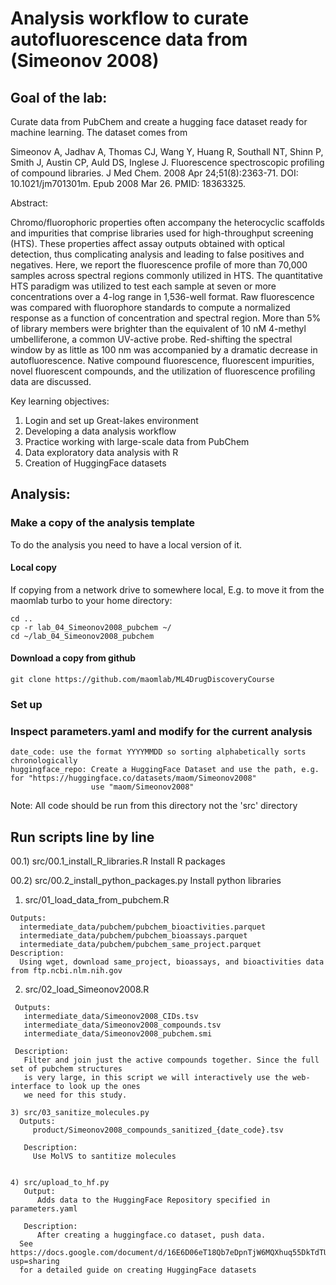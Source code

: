 
# Analysis workflow to curate autofluorescence data from (Simeonov 2008)

## Goal of the lab:
Curate data from PubChem and create a hugging face dataset ready for machine learning. The dataset comes from

  Simeonov A, Jadhav A, Thomas CJ, Wang Y, Huang R, Southall NT, Shinn P, Smith J, Austin CP, Auld DS, Inglese J.
  Fluorescence spectroscopic profiling of compound libraries.
  J Med Chem. 2008 Apr 24;51(8):2363-71. DOI: 10.1021/jm701301m. Epub 2008 Mar 26. PMID: 18363325.

Abstract:

  Chromo/fluorophoric properties often accompany the heterocyclic
  scaffolds and impurities that comprise libraries used for
  high-throughput screening (HTS). These properties affect assay outputs
  obtained with optical detection, thus complicating analysis and
  leading to false positives and negatives. Here, we report the
  fluorescence profile of more than 70,000 samples across spectral
  regions commonly utilized in HTS. The quantitative HTS paradigm was
  utilized to test each sample at seven or more concentrations over a
  4-log range in 1,536-well format. Raw fluorescence was compared with
  fluorophore standards to compute a normalized response as a function
  of concentration and spectral region. More than 5% of library members
  were brighter than the equivalent of 10 nM 4-methyl umbelliferone, a
  common UV-active probe. Red-shifting the spectral window by as little
  as 100 nm was accompanied by a dramatic decrease in
  autofluorescence. Native compound fluorescence, fluorescent
  impurities, novel fluorescent compounds, and the utilization of
  fluorescence profiling data are discussed.


Key learning objectives:
  1) Login and set up Great-lakes environment
  2) Developing a data analysis workflow
  3) Practice working with large-scale data from PubChem
  4) Data exploratory data analysis with R
  5) Creation of HuggingFace datasets


## Analysis:



### Make a copy of the analysis template
To do the analysis you need to have a local version of it.

#### Local copy
  If copying from a network drive to somewhere local, E.g. to move it from
  the maomlab turbo to your home directory:

    cd ..
    cp -r lab_04_Simeonov2008_pubchem ~/
    cd ~/lab_04_Simeonov2008_pubchem

#### Download a copy from github
    
    git clone https://github.com/maomlab/ML4DrugDiscoveryCourse
 
### Set up


### Inspect parameters.yaml and modify for the current analysis
  
    date_code: use the format YYYYMMDD so sorting alphabetically sorts chronologically
    huggingface_repo: Create a HuggingFace Dataset and use the path, e.g. for "https://huggingface.co/datasets/maom/Simeonov2008"
                      use "maom/Simeonov2008"

Note: All code should be run from this directory not the 'src' directory

## Run scripts line by line

  00.1) src/00.1_install_R_libraries.R
     Install R packages

  00.2) src/00.2_install_python_packages.py
     Install python libraries

  1) src/01_load_data_from_pubchem.R
  
    Outputs:
      intermediate_data/pubchem/pubchem_bioactivities.parquet
      intermediate_data/pubchem/pubchem_bioassays.parquet    
      intermediate_data/pubchem/pubchem_same_project.parquet   
    Description:
      Using wget, download same_project, bioassays, and bioactivities data from ftp.ncbi.nlm.nih.gov
       
   2) src/02_load_Simeonov2008.R

     Outputs:
       intermediate_data/Simeonov2008_CIDs.tsv
       intermediate_data/Simeonov2008_compounds.tsv
       intermediate_data/Simeonov2008_pubchem.smi
	
     Description:
       Filter and join just the active compounds together. Since the full set of pubchem structures
       is very large, in this script we will interactively use the web-interface to look up the ones
       we need for this study.

    3) src/03_sanitize_molecules.py
      Outputs:
         product/Simeonov2008_compounds_sanitized_{date_code}.tsv

       Description:
         Use MolVS to santitize molecules


    4) src/upload_to_hf.py
       Output:
          Adds data to the HuggingFace Repository specified in parameters.yaml

       Description:
          After creating a huggingface.co dataset, push data.
	  See https://docs.google.com/document/d/16E6D06eT18Qb7eDpnTjW6MQXhuq55DkTdTU2YWA7XaI/edit?usp=sharing
	  for a detailed guide on creating HuggingFace datasets
